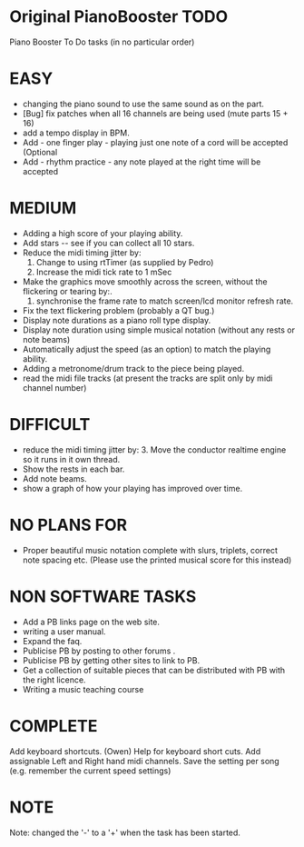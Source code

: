 Original PianoBooster TODO
==========================

Piano Booster To Do tasks (in no particular order)

# EASY

- changing the piano sound to use the same sound as on the part.
- [Bug] fix patches when all 16 channels are being used (mute parts 15 + 16)
- add a tempo display in BPM.
- Add - one finger play - playing just one note of a cord will be accepted (Optional
- Add - rhythm practice - any note played at the right time will be accepted


# MEDIUM

- Adding a high score of your playing ability.
- Add stars -- see if you can collect all 10 stars.
- Reduce the midi timing jitter by:
    1. Change to using rtTimer  (as supplied by Pedro)
    2. Increase the midi tick rate to 1 mSec
- Make the graphics move smoothly across the screen, without the flickering or tearing by:.
    1.  synchronise the frame rate to match screen/lcd monitor refresh rate.
- Fix the text flickering problem (probably a QT bug.)
- Display note durations as a piano roll type display.
- Display note duration using simple musical notation (without any rests or note beams)
- Automatically adjust the speed (as an option) to match the playing ability.
- Adding a metronome/drum track to the piece being played.
- read the midi file tracks (at present the tracks are split only by midi channel number)


# DIFFICULT

- reduce the midi timing jitter by:
    3. Move the conductor realtime engine so it runs in it own thread.
- Show the rests in each bar.
- Add note beams.
- show a graph of how your playing has improved over time.

# NO PLANS FOR

- Proper beautiful music notation complete with slurs, triplets,  correct note spacing etc.
      (Please use the printed musical score for this instead)

# NON SOFTWARE TASKS

- Add a PB links page on the web site.
- writing a user manual.
- Expand the faq.
- Publicise PB by posting to other forums .
- Publicise PB by getting other sites to link to PB.
- Get a collection of suitable pieces that can be distributed with PB with the right licence.
- Writing a music teaching course


# COMPLETE

Add keyboard shortcuts. (Owen)
Help for keyboard short cuts.
Add assignable Left and Right hand midi channels.
Save the setting per song (e.g. remember the current speed settings)

# NOTE

Note: changed the '-' to a '+' when the task has been started.



